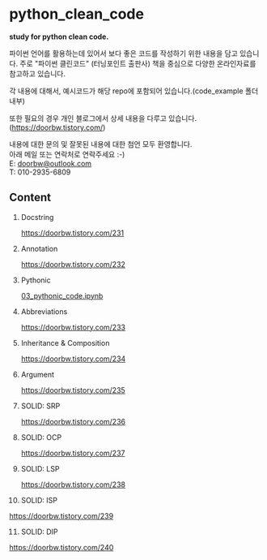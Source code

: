 # python_clean_code
**study for python clean code.**

파이썬 언어를 활용하는데 있어서 보다 좋은 코드를 작성하기 위한 내용을 담고 있습니다.
주로 "파이썬 클린코드" (터닝포인트 출판사) 책을 중심으로
다양한 온라인자료를 참고하고 있습니다.

각 내용에 대해서, 예시코드가 해당 repo에 포함되어 있습니다.(code_example 폴더 내부)   

또한 필요의 경우 개인 블로그에서 상세 내용을 다루고 있습니다. (https://doorbw.tistory.com/)   



내용에 대한 문의 및 잘못된 내용에 대한 첨언 모두 환영합니다.   
아래 메일 또는 연락처로 연락주세요 :-)   
E: doorbw@outlook.com   
T: 010-2935-6809



## Content

1. Docstring

   https://doorbw.tistory.com/231   
   
2. Annotation

   https://doorbw.tistory.com/232   
   
3. Pythonic

   [03_pythonic_code.ipynb](./code_example/03_pythonic_code.ipynb)   
   
4. Abbreviations

   https://doorbw.tistory.com/233   
   
5. Inheritance & Composition

   https://doorbw.tistory.com/234   

6. Argument

   https://doorbw.tistory.com/235   

7. SOLID: SRP

   https://doorbw.tistory.com/236   

8. SOLID: OCP

   https://doorbw.tistory.com/237   

9. SOLID: LSP

   https://doorbw.tistory.com/238   

10. SOLID: ISP

   https://doorbw.tistory.com/239   

11. SOLID: DIP

   https://doorbw.tistory.com/240   
   

   
